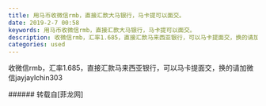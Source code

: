 ```yaml
---
title: 用马币收微信rmb，直接汇款大马银行，马卡提可以面交。
date: 2019-2-7 00:58
keywords: 用马币收微信rmb，直接汇款大马银行，马卡提可以面交。
description: 收微信rmb，汇率1.685，直接汇款马来西亚银行，可以马卡提面交，换的请加微信jayjaylchin303
categories: used
---
```

<td class="t_f" id="postmessage_2935992">

收微信rmb，汇率1.685，直接汇款马来西亚银行，可以马卡提面交，换的请加微信jayjaylchin303<br/>
</td>
###### 转载自[菲龙网]